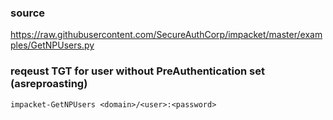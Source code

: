 ### source
https://raw.githubusercontent.com/SecureAuthCorp/impacket/master/examples/GetNPUsers.py  

### reqeust TGT for user without PreAuthentication set (asreproasting)
```
impacket-GetNPUsers <domain>/<user>:<password>
```

